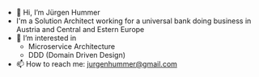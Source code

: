 - 👋 Hi, I’m Jürgen Hummer
-    I'm a Solution Architect working for a universal bank doing business in Austria and Central and Estern Europe
- 👀 I’m interested in
  - Microservice Architecture
  - DDD (Domain Driven Design)
- 📫 How to reach me: jurgenhummer@gmail.com

<!---
juhu0815/juhu0815 is a ✨ special ✨ repository because its `README.md` (this file) appears on your GitHub profile.
You can click the Preview link to take a look at your changes.
--->

